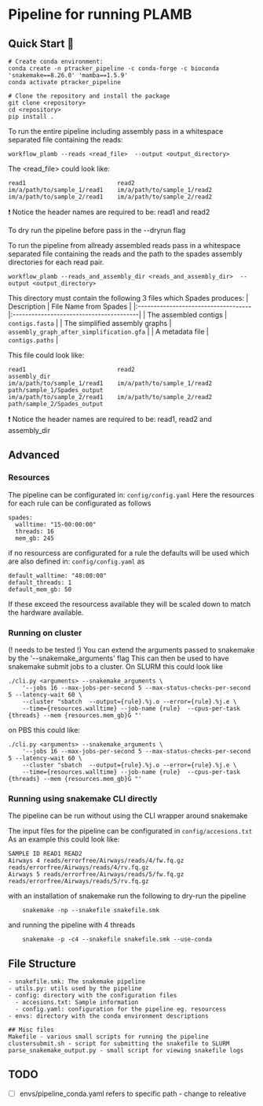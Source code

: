 # Pipeline for running PLAMB 
<information about the tool>

## Quick Start :rocket:
```
# Create conda environment:
conda create -n ptracker_pipeline -c conda-forge -c bioconda 'snakemake==8.26.0' 'mamba==1.5.9'
conda activate ptracker_pipeline

# Clone the repository and install the package
git clone <repository>
cd <repository>
pip install .

```
 To run the entire pipeline including assembly pass in a whitespace separated file containing the reads:
```
workflow_plamb --reads <read_file>  --output <output_directory>
```
The <read_file> could look like:


``` 
read1                          read2
im/a/path/to/sample_1/read1    im/a/path/to/sample_1/read2
im/a/path/to/sample_2/read1    im/a/path/to/sample_2/read2
```
:heavy_exclamation_mark: Notice the header names are required to be: read1 and read2  

To dry run the pipeline before pass in the --dryrun flag

To run the pipeline from allready assembled reads pass in a whitespace separated file containing the reads and the path to the spades assembly directories for each read pair.
```
workflow_plamb --reads_and_assembly_dir <reads_and_assembly_dir>  --output <output_directory>
```
This directory must contain the following 3 files which Spades produces: 
| Description                         | File Name from Spades                               |
|:------------------------------------|:----------------------------------------|
| The assembled contigs               | `contigs.fasta`                         |
| The simplified assembly graphs      | `assembly_graph_after_simplification.gfa` |
| A metadata file                     | `contigs.paths`                         |

This file could look like:

``` 
read1                          read2                         assembly_dir                                           
im/a/path/to/sample_1/read1    im/a/path/to/sample_1/read2   path/sample_1/Spades_output  
im/a/path/to/sample_2/read1    im/a/path/to/sample_2/read2   path/sample_2/Spades_output          
```
 :heavy_exclamation_mark: Notice the header names are required to be: read1, read2 and assembly_dir  
 
## Advanced
### Resources 

The pipeline can be configurated in: ``` config/config.yaml ```
Here the resources for each rule can be configurated as follows
```
spades:
  walltime: "15-00:00:00"
  threads: 16
  mem_gb: 245
```
if no resourcess are configurated for a rule the defaults will be used which are also defined in: ``` config/config.yaml ```  as
```
default_walltime: "48:00:00"
default_threads: 1
default_mem_gb: 50
```
If these exceed the resourcess available they will be scaled down to match the hardware available. 

### Running on cluster 
(! needs to be tested !)
You can extend the arguments passed to snakemake by the '--snakemake_arguments' flag
This can then be used to have snakemake submit jobs to a cluster.
On SLURM this could look like

```
./cli.py <arguments> --snakemake_arguments \
    '--jobs 16 --max-jobs-per-second 5 --max-status-checks-per-second 5 --latency-wait 60 \
    --cluster "sbatch  --output={rule}.%j.o --error={rule}.%j.e \
    --time={resources.walltime} --job-name {rule}  --cpus-per-task {threads} --mem {resources.mem_gb}G "'
```
on PBS this could like:
```
./cli.py <arguments> --snakemake_arguments \
    '--jobs 16 --max-jobs-per-second 5 --max-status-checks-per-second 5 --latency-wait 60 \
    --cluster "sbatch  --output={rule}.%j.o --error={rule}.%j.e \
    --time={resources.walltime} --job-name {rule}  --cpus-per-task {threads} --mem {resources.mem_gb}G "'
```


### Running using snakemake CLI directly
The pipeline can be run without using the CLI wrapper around snakemake

The input files for the pipeline can be configurated in ``` config/accesions.txt ``` 
As an example this could look like:
```
SAMPLE ID READ1 READ2
Airways 4 reads/errorfree/Airways/reads/4/fw.fq.gz reads/errorfree/Airways/reads/4/rv.fq.gz
Airways 5 reads/errorfree/Airways/reads/5/fw.fq.gz reads/errorfree/Airways/reads/5/rv.fq.gz
```

with an installation of snakemake run the following to dry-run the pipeline
```
	snakemake -np --snakefile snakefile.smk
```
and running the pipeline with 4 threads
```
	snakemake -p -c4 --snakefile snakefile.smk --use-conda
```


## File Structure
```
- snakefile.smk: The snakemake pipeline
- utils.py: utils used by the pipeline
- config: directory with the configuration files
  - accesions.txt: Sample information
  - config.yaml: configuration for the pipeline eg. resourcess
- envs: directory with the conda environment descriptions

## Misc files
Makefile - various small scripts for running the pipeline
clustersubmit.sh - script for submitting the snakefile to SLURM
parse_snakemake_output.py - small script for viewing snakefile logs
```
## TODO
- [ ] envs/pipeline_conda.yaml refers to specific path - change to releative
